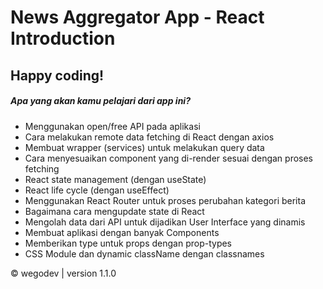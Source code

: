 # News Aggregator App - React Introduction

## Happy coding!

##### Apa yang akan kamu pelajari dari app ini?

- Menggunakan open/free API pada aplikasi
- Cara melakukan remote data fetching di React dengan axios
- Membuat wrapper (services) untuk melakukan query data
- Cara menyesuaikan component yang di-render sesuai dengan proses fetching
- React state management (dengan useState)
- React life cycle (dengan useEffect)
- Menggunakan React Router untuk proses perubahan kategori berita
- Bagaimana cara mengupdate state di React
- Mengolah data dari API untuk dijadikan User Interface yang dinamis
- Membuat aplikasi dengan banyak Components
- Memberikan type untuk props dengan prop-types
- CSS Module dan dynamic className dengan classnames

&copy; wegodev | version 1.1.0
